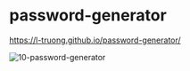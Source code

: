 # password-generator
https://l-truong.github.io/password-generator/

![10-password-generator](https://user-images.githubusercontent.com/11521905/235499521-3db026e8-8c29-4cad-bcae-319186e687f0.png)
